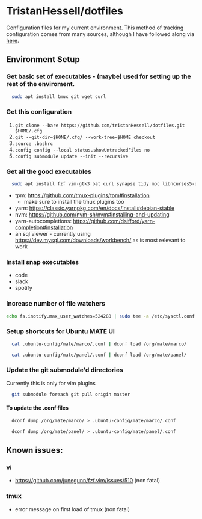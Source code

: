 # TristanHessell/dotfiles

Configuration files for my current environment. This method of tracking configuration comes from many sources, although I have followed along via [here](<https://www.atlassian.com/git/tutorials/dotfiles>).

## Environment Setup

### Get basic set of executables - (maybe) used for setting up the rest of the enviroment.

```bash
  sudo apt install tmux git wget curl
```

### Get this configuration

1. `git clone --bare https://github.com/tristanHessell/dotfiles.git $HOME/.cfg`
2. `git --git-dir=$HOME/.cfg/ --work-tree=$HOME checkout`
3. `source .bashrc`
4. `config config --local status.showUntrackedFiles no`
5. `config submodule update --init --recursive`

### Get all the good executables

```bash
  sudo apt install fzf vim-gtk3 bat curl synapse tidy moc libncurses5-dev libncursesw5-dev xsel cowsay ripgrep jq acpi vifm universal-ctags tree fortunes gimp pmount
```

- tpm: https://github.com/tmux-plugins/tpm#installation
    - make sure to install the tmux plugins too
- yarn: https://classic.yarnpkg.com/en/docs/install#debian-stable
- nvm: https://github.com/nvm-sh/nvm#installing-and-updating
- yarn-autocompletions: https://github.com/dsifford/yarn-completion#installation
- an sql viewer - currently using https://dev.mysql.com/downloads/workbench/ as is most relevant to work

### Install snap executables

- code
- slack
- spotify

### Increase number of file watchers

```bash
echo fs.inotify.max_user_watches=524288 | sudo tee -a /etc/sysctl.conf && sudo sysctl -p
```

### Setup shortcuts for Ubuntu MATE UI

```bash
  cat .ubuntu-config/mate/marco/.conf | dconf load /org/mate/marco/
```

```bash
  cat .ubuntu-config/mate/panel/.conf | dconf load /org/mate/panel/
```

### Update the git submodule'd directories

Currently this is only for vim plugins

```bash
  git submodule foreach git pull origin master
```

#### To update the .conf files

```bash
  dconf dump /org/mate/marco/ > .ubuntu-config/mate/marco/.conf
```

```bash
  dconf dump /org/mate/panel/ > .ubuntu-config/mate/panel/.conf
```

## Known issues:

### vi

- https://github.com/junegunn/fzf.vim/issues/510 (non fatal)

### tmux

- error message on first load of tmux (non fatal)

